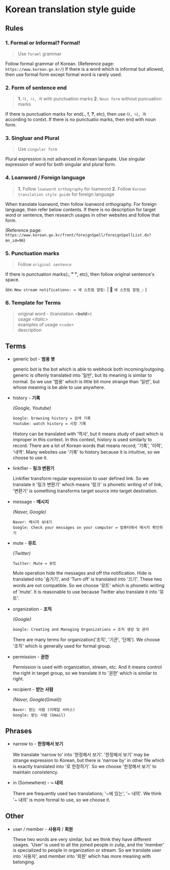 # Korean translation style guide

## Rules
### 1. Formal or Informal? Formal!
> Use `foraml` grammar

Follow formal grammar of Korean. (Reference page: `https://www.korean.go.kr/`)
If there is a word which is informal but allowed, then use formal form except formal word is rarely used.
### 2. Form of sentence end
> **1.** `다, 나, 까` with punctuation marks **2.** `Noun form` without puncuation marks

If there is punctuation marks for end(**.**, **!**, **?**, etc), then use `다, 나, 까` according to contxt. If there is no punctuatio marks, then end with noun form.
### 3. Singluar and Plural
> Use `singular form`

Plural expression is not advanced in Korean languate. Use singular expression of word for both singular and plural form.
### 4. Loanword / Foreign language
> **1.** Follow `loanword orthography` for loanword **2.** Follow `Korean translation style guide` for foreign language

When translate loanword, then follow loanword orthography. For foreign language, then refer below contents. If there is no description for target word or sentence, then research usages in other websites and follow that form.

(Reference page: `https://www.korean.go.kr/front/foreignSpell/foreignSpellList.do?mn_id=96`)
### 5. Punctuation marks
> Follow `original sentence` 

If there is punctuation marks(**:**, **" "**, etc), then follow original sentence's space.

(ex: `New stream notifications: = 새 스트림 알림:` | :no_entry_sign: `새 스트림 알림_:` )
### 6. Template for Terms
> original word - (translation <**bold**>) <br>
> usage <*Italic*> <br>
> examples of usage <`code`> <br>
> description

## Terms
- generic bot - **범용 봇**

  generic bot is the bot which is able to webhook both incoming/outgoing. generic is oftenly translated into '일반', but its meaning is   similar to normal. So we use '범용' which is little bit more strange than '일반', but whose meaning is be able to use anywhere.

- history - **기록**
  
  *(Google, Youtube)*
  
  `Google: browsing history = 검색 기록`<br>
  `Youtube: watch history = 시청 기록`
  
  History can be translated with '역사', but it means study of past which is improper in this context. In this context, history is used   similarly to record. There are a lot of Korean words that means record; '기록', '이력', '내역'. Many websites use '기록' to history       because it is intuitive, so we choose to use it.

- linkifier - **링크 변환기**

  Linkifier transform regular expression to user defined link. So we translate it '링크 변환기' which means '링크' is phonetic writing of   of link, '변환기' is something transforms target source into target destination.

- message - **메시지**
  
  *(Naver, Google)*
  
  `Naver: 메시지 보내기`<br>
  `Google: Check your messages on your computer = 컴퓨터에서 메시지 확인하기`

- mute - **뮤트**

  *(Twitter)*
  
  `Twitter: Mute = 뮤트`
  
  Mute operation hide the messages and off the notification. Hide is translated into '숨기기', and 'Turn off' is translated into '끄기'.
  These two words are not compatible. So we choose '뮤트' which is phonetic writing of 'mute'. It is reasonable to use because Twitter     also translate it into '뮤트'.
  
- organization - **조직**
  
  *(Google)*
  
  `Google: Creating and Managing Organizations = 조직 생성 및 관리`
  
  There are many terms for organization('조직', '기관', '단체'). We choose '조직' which is generally used for formal group.

- permission - **권한**

  Permission is used with organization, stream, etc. And it means control the right in target group, so we translate it to '권한'
  which is similar to right.
 
- recipient - **받는 사람**

   *(Naver, Google(Gmail))*
   
   `Naver: 받는 사람 (이메일 서비스)`<br>
   `Google: 받는 사람 (Gmail)`

## Phrases
- narrow to - **한정해서 보기**

  We translate 'narrow to' into '한정해서 보기'. '한정해서 보기' may be strange expression to Korean, but there is 'narrow by' in other     file which is exactly translated into '로 한정하기'. So we choose '한정해서 보기' to maintain consistency.

- in (Somewhere) - **~ 내의**

  There are frequently used two translations; '~에 있는', '~ 내의'. We think '~ 내의' is more formal to use, so we choose it.

## Other
- user / member - **사용자** / **회원**

  These two words are very similar, but we think they have different usages. 'User' is used to all the joined people in zulip, and the     'member' is specialized to people in organization or stream. So we translate user into '사용자', and member into '회원' which has more   meaning with belonging.
